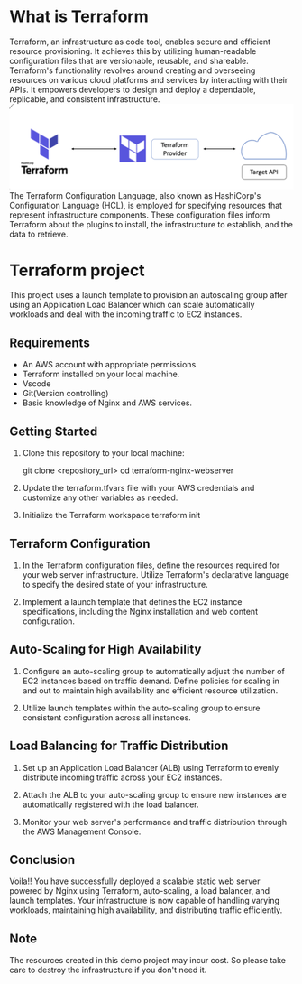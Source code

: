# What is Terraform
Terraform, an infrastructure as code tool, enables secure and efficient resource provisioning. It achieves this by utilizing human-readable configuration files that are versionable, reusable, and shareable. Terraform's functionality revolves around creating and overseeing resources on various cloud platforms and services by interacting with their APIs. It empowers developers to design and deploy a dependable, replicable, and consistent infrastructure.
![Alt text](<Terraform_Diagram.png>)
The Terraform Configuration Language, also known as HashiCorp's Configuration Language (HCL), is employed for specifying resources that represent infrastructure components. These configuration files inform Terraform about the plugins to install, the infrastructure to establish, and the data to retrieve.

# Terraform project
This project uses a launch template to provision an autoscaling group after using an Application Load Balancer which can scale automatically workloads and deal with the incoming traffic to EC2 instances. 
## Requirements
- An AWS account with appropriate permissions.
- Terraform installed on your local machine.
- Vscode
- Git(Version controlling)
- Basic knowledge of Nginx and AWS services.

## Getting Started
1. Clone this repository to your local machine:

    git clone <repository_url>
    cd terraform-nginx-webserver
2. Update the terraform.tfvars file with your AWS credentials and customize any other variables as needed.
3. Initialize the Terraform workspace
    terraform init

## Terraform Configuration
1. In the Terraform configuration files, define the resources required for your web server infrastructure. Utilize Terraform's declarative language to specify the desired state of your infrastructure.

2. Implement a launch template that defines the EC2 instance specifications, including the Nginx installation and web content configuration.
   
## Auto-Scaling for High Availability
1. Configure an auto-scaling group to automatically adjust the number of EC2 instances based on traffic demand. Define policies for scaling in and out to maintain high availability and efficient resource utilization.

2. Utilize launch templates within the auto-scaling group to ensure consistent configuration across all instances.

## Load Balancing for Traffic Distribution
1. Set up an Application Load Balancer (ALB) using Terraform to evenly distribute incoming traffic across your EC2 instances.

2. Attach the ALB to your auto-scaling group to ensure new instances are automatically registered with the load balancer.

3. Monitor your web server's performance and traffic distribution through the AWS Management Console.
   
## Conclusion
Voila!! You have successfully deployed a scalable static web server powered by Nginx using Terraform, auto-scaling, a load balancer, and launch templates. Your infrastructure is now capable of handling varying workloads, maintaining high availability, and distributing traffic efficiently.

## Note
The resources created in this demo project may incur cost. So please take care to destroy the infrastructure if you don't need it.


